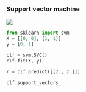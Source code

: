 ### Support vector machine
<img src="https://jeremykun.files.wordpress.com/2017/05/svm_lots_of_choices.gif?w=1800" >

```python
from sklearn import svm
X = [[0, 0], [1, 1]]
y = [0, 1]

clf = svm.SVC()
clf.fit(X, y)  

r = clf.predict([[2., 2.]])

clf.support_vectors_
```

